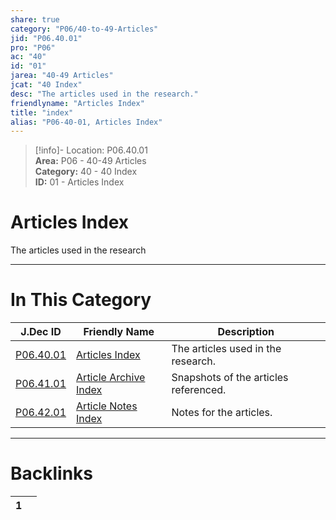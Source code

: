 ```yaml
---  
share: true  
category: "P06/40-to-49-Articles"  
jid: "P06.40.01"  
pro: "P06"  
ac: "40"  
id: "01"  
jarea: "40-49 Articles"  
jcat: "40 Index"  
desc: "The articles used in the research."  
friendlyname: "Articles Index"  
title: "index"  
alias: "P06-40-01, Articles Index"  
---  
```

>[!info]- Location: P06.40.01  
>**Area:** P06 - 40-49 Articles  
>**Category:** 40 - 40 Index  
>**ID:** 01 - Articles Index  
  
# Articles Index  
  
The articles used in the research  
  
  
  
---  
# In This Category  
  
| J.Dec ID                                                                                      | Friendly Name                                                                                             | Description                           |  
| --------------------------------------------------------------------------------------------- | --------------------------------------------------------------------------------------------------------- | ------------------------------------- |  
| [P06.40.01](index.md#)                    | [Articles Index](index.md#)                           | The articles used in the research.    |  
| [P06.41.01](./41-Article-Archive/index.md#) | [Article Archive Index](./41-Article-Archive/index.md#) | Snapshots of the articles referenced. |  
| [P06.42.01](./42-Article-Notes/index.md#)   | [Article Notes Index](./42-Article-Notes/index.md#)     | Notes for the articles.               |  
  
  
---  
# Backlinks  
<div><table class="dataview table-view-table"><thead class="table-view-thead"><tr class="table-view-tr-header"><th class="table-view-th"><span></span><span class="dataview small-text">1</span></th><th class="table-view-th"><span></span></th></tr></thead><tbody class="table-view-tbody"></tbody></table></div>